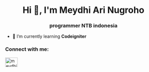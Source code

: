 <h1 align="center">Hi 👋, I'm Meydhi Ari Nugroho</h1>
<h3 align="center">programmer NTB indonesia</h3>

- 🌱 I’m currently learning **Codeigniter**

<h3 align="left">Connect with me:</h3>
<p align="left">
<a href="https://instagram.com/meydhi_782" target="blank"><img align="center" src="https://raw.githubusercontent.com/rahuldkjain/github-profile-readme-generator/master/src/images/icons/Social/instagram.svg" alt="meydhi_782" height="30" width="40" /></a>
</p>
